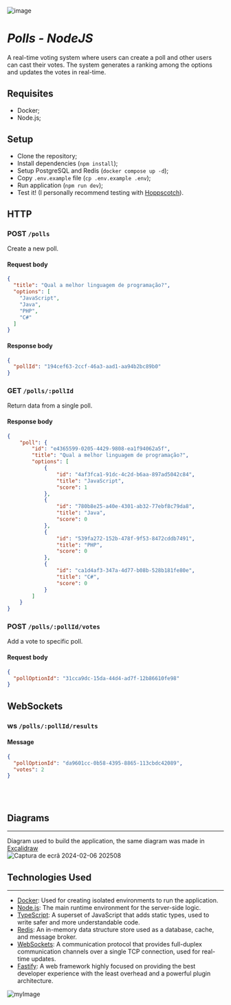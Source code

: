 ![image](https://github.com/Livia89/Polls/assets/16321187/2659269f-4b4d-43a7-8cb3-ac0eb893cca9)


# *Polls - NodeJS*

A real-time voting system where users can create a poll and other users can cast their votes. The system generates a ranking among the options and updates the votes in real-time.

## Requisites

- Docker;
- Node.js;

## Setup

- Clone the repository;
- Install dependencies (`npm install`);
- Setup PostgreSQL and Redis (`docker compose up -d`);
- Copy `.env.example` file (`cp .env.example .env`);
- Run application (`npm run dev`);
- Test it! (I personally recommend testing with [Hoppscotch](https://hoppscotch.io/)).

## HTTP

### POST `/polls`

Create a new poll.

#### Request body

```json
{
  "title": "Qual a melhor linguagem de programação?",
  "options": [
    "JavaScript",
    "Java",
    "PHP",
    "C#"
  ]
}
```

#### Response body

```json
{
  "pollId": "194cef63-2ccf-46a3-aad1-aa94b2bc89b0"
}
```

### GET `/polls/:pollId`

Return data from a single poll.

#### Response body

```json
{
	"poll": {
		"id": "e4365599-0205-4429-9808-ea1f94062a5f",
		"title": "Qual a melhor linguagem de programação?",
		"options": [
			{
				"id": "4af3fca1-91dc-4c2d-b6aa-897ad5042c84",
				"title": "JavaScript",
				"score": 1
			},
			{
				"id": "780b8e25-a40e-4301-ab32-77ebf8c79da8",
				"title": "Java",
				"score": 0
			},
			{
				"id": "539fa272-152b-478f-9f53-8472cddb7491",
				"title": "PHP",
				"score": 0
			},
			{
				"id": "ca1d4af3-347a-4d77-b08b-528b181fe80e",
				"title": "C#",
				"score": 0
			}
		]
	}
}
```

### POST `/polls/:pollId/votes`

Add a vote to specific poll.

#### Request body

```json
{
  "pollOptionId": "31cca9dc-15da-44d4-ad7f-12b86610fe98"
}
```

## WebSockets

### ws `/polls/:pollId/results`

#### Message

```json
{
  "pollOptionId": "da9601cc-0b58-4395-8865-113cbdc42089",
  "votes": 2
}
```
<!--START_SECTION:footer-->

<br />
<br />

##  Diagrams 
---
Diagram used to build the application, the same diagram was made in [Excalidraw](https://excalidraw.com/)
<br />
![Captura de ecrã 2024-02-06 202508](https://github.com/Livia89/Polls/assets/16321187/1f62112a-9a21-45a6-8ab4-dfc11935d134)

## Technologies Used
---

- [Docker](https://www.docker.com/): Used for creating isolated environments to run the application.
- [Node.js](https://nodejs.org/en): The main runtime environment for the server-side logic.
- [TypeScript](https://www.typescriptlang.org/): A superset of JavaScript that adds static types, used to write safer and more understandable code.
- [Redis](https://redis.io/): An in-memory data structure store used as a database, cache, and message broker.
- [WebSockets](https://github.com/fastify/fastify-websocket): A communication protocol that provides full-duplex communication channels over a single TCP connection, used for real-time updates.
- [Fastify](https://fastify.dev/): A web framework highly focused on providing the best developer experience with the least overhead and a powerful plugin architecture.

![myImage](https://media.giphy.com/media/XRB1uf2F9bGOA/giphy.gif)
<!--END_SECTION:footer-->

